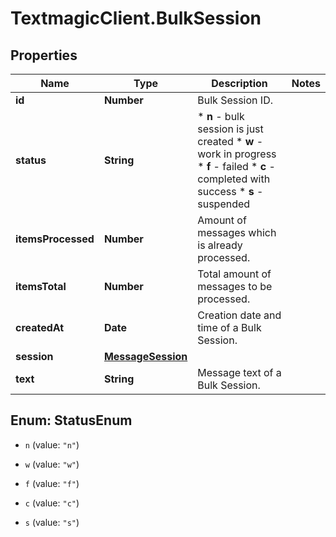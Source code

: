 # TextmagicClient.BulkSession

## Properties
Name | Type | Description | Notes
------------ | ------------- | ------------- | -------------
**id** | **Number** | Bulk Session ID. | 
**status** | **String** | * **n** - bulk session is just created * **w** - work in progress * **f** - failed * **c** - completed with success * **s** - suspended  | 
**itemsProcessed** | **Number** | Amount of messages which is already processed. | 
**itemsTotal** | **Number** | Total amount of messages to be processed. | 
**createdAt** | **Date** | Creation date and time of a Bulk Session. | 
**session** | [**MessageSession**](MessageSession.md) |  | 
**text** | **String** | Message text of a Bulk Session. | 


<a name="StatusEnum"></a>
## Enum: StatusEnum


* `n` (value: `"n"`)

* `w` (value: `"w"`)

* `f` (value: `"f"`)

* `c` (value: `"c"`)

* `s` (value: `"s"`)




